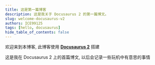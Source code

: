 ```yaml
---
title: 这是第一篇博客
description: 这是我关于 Docusaurus 2 的第一篇博文。
slug: welcome-docusaurus-v2
authors: ICE99125
tags: [hello, docusaurus]
hide_table_of_contents: false
---
```


欢迎来到本博客, 此博客使用 [**Docusaurus 2**](https://docusaurus.io/) 搭建

这是我在 Docusaurus 2 上的首篇博文, 以后会记录一些玩机中有意思的事情


